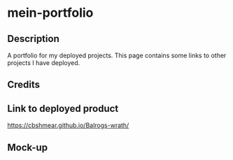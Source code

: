 # mein-portfolio

## Description
A portfolio for my deployed projects. This page contains some links to other projects I have deployed.

## Credits

## Link to deployed product
https://cbshmear.github.io/Balrogs-wrath/

## Mock-up
